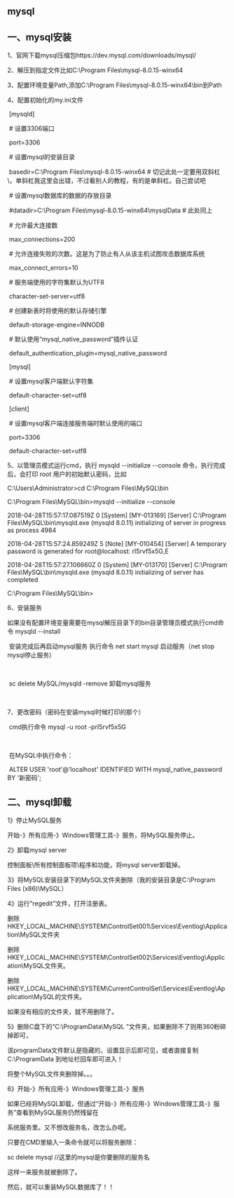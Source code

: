 ## mysql

## 一、mysql安装

1、官网下载mysql压缩包https://dev.mysql.com/downloads/mysql/

2、解压到指定文件比如C:\Program Files\mysql-8.0.15-winx64

3、配置环境变量Path,添加C:\Program Files\mysql-8.0.15-winx64\bin到Path

4、配置初始化的my.ini文件

​	[mysqld]

​	# 设置3306端口

​	port=3306

​	# 设置mysql的安装目录

​	basedir=C:\\Program Files\\mysql-8.0.15-winx64  # 切记此处一定要用双斜杠\\，单斜杠我这里会出错，不过看别人的教程，有的是单斜杠。自己尝试吧

​	# 设置mysql数据库的数据的存放目录

​	#datadir=C:\\Program Files\\mysql-8.0.15-winx64\\mysqlData   # 此处同上

​	# 允许最大连接数

​	max_connections=200

​	# 允许连接失败的次数。这是为了防止有人从该主机试图攻击数据库系统

​	max_connect_errors=10

​	# 服务端使用的字符集默认为UTF8

​	character-set-server=utf8

​	# 创建新表时将使用的默认存储引擎

​	default-storage-engine=INNODB

​	# 默认使用“mysql_native_password”插件认证

​	default_authentication_plugin=mysql_native_password

​	[mysql]

​	# 设置mysql客户端默认字符集

​	default-character-set=utf8

​	[client]

​	# 设置mysql客户端连接服务端时默认使用的端口

​	port=3306

​	default-character-set=utf8

5、以管理员模式运行cmd，执行  mysqld --initialize --console  命令，执行完成后，会打印 root 用户的初始默认密码，比如

C:\Users\Administrator>cd C:\Program Files\MySQL\bin

C:\Program Files\MySQL\bin>mysqld --initialize --console

2018-04-28T15:57:17.087519Z 0 [System] [MY-013169] [Server] C:\Program Files\MySQL\bin\mysqld.exe (mysqld 8.0.11) initializing of server in progress as process 4984

2018-04-28T15:57:24.859249Z 5 [Note] [MY-010454] [Server] A temporary password is generated for root@localhost: rI5rvf5x5G,E

2018-04-28T15:57:27.106660Z 0 [System] [MY-013170] [Server] C:\Program Files\MySQL\bin\mysqld.exe (mysqld 8.0.11) initializing of server has completed

C:\Program Files\MySQL\bin>

6、安装服务 

​	如果没有配置环境变量需要在mysql解压目录下的bin目录管理员模式执行cmd命令 mysqld --install

​	安装完成后再启动mysql服务 执行命令 net start mysql 启动服务（net stop mysql停止服务）

​	

​	sc delete MySQL/mysqld -remove 卸载mysql服务

​	

7、更改密码（密码在安装mysql时候打印的那个）

​	cmd执行命令 mysql -u root -prI5rvf5x5G

​	

​	在MySQL中执行命令：

​	ALTER USER 'root'@'localhost' IDENTIFIED WITH mysql_native_password BY '新密码';  

## 二、mysql卸载

1》停止MySQL服务

开始-》所有应用-》Windows管理工具-》服务，将MySQL服务停止。

2》卸载mysql server

控制面板\所有控制面板项\程序和功能，将mysql server卸载掉。

3》将MySQL安装目录下的MySQL文件夹删除（我的安装目录是C:\Program Files (x86)\MySQL）

4》运行“regedit”文件，打开注册表。

删除HKEY_LOCAL_MACHINE\SYSTEM\ControlSet001\Services\Eventlog\Application\MySQL文件夹

删除HKEY_LOCAL_MACHINE\SYSTEM\ControlSet002\Services\Eventlog\Application\MySQL文件夹。

删除HKEY_LOCAL_MACHINE\SYSTEM\CurrentControlSet\Services\Eventlog\Application\MySQL的文件夹。

如果没有相应的文件夹，就不用删除了。

5》删除C盘下的“C:\ProgramData\MySQL ”文件夹，如果删除不了则用360粉碎掉即可，

该programData文件默认是隐藏的，设置显示后即可见，或者直接复制 C:\ProgramData 到地址栏回车即可进入！

将整个MySQL文件夹删除掉。。。

6》开始-》所有应用-》Windows管理工具-》服务

如果已经将MySQL卸载，但通过“开始-》所有应用-》Windows管理工具-》服务”查看到MySQL服务仍然残留在

系统服务里。又不想改服务名，改怎么办呢。

只要在CMD里输入一条命令就可以将服务删除：

sc delete mysql //这里的mysql是你要删除的服务名

这样一来服务就被删除了。

然后，就可以重装MySQL数据库了！！